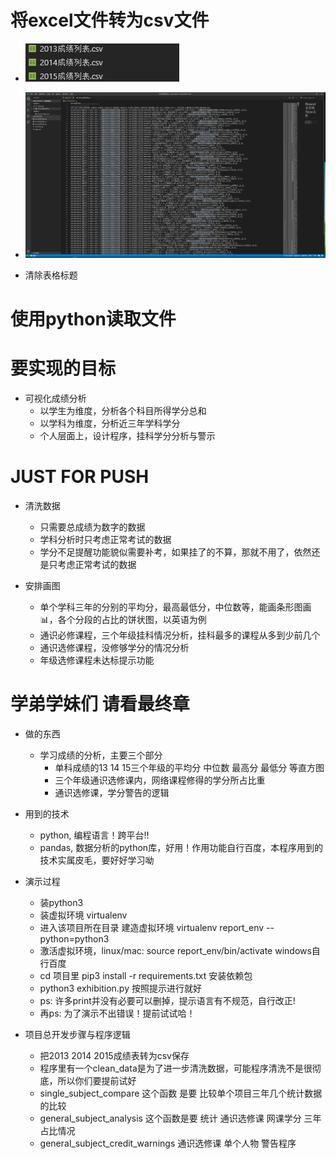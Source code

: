 # 将excel文件转为csv文件

* ![alt csv文件](./csv文件.png)


* ![alt csv内部](./csv内部文件.png)

* 清除表格标题

# 使用python读取文件


# 要实现的目标
- 可视化成绩分析
    - 以学生为维度，分析各个科目所得学分总和
    - 以学科为维度，分析近三年学科学分
    - 个人层面上，设计程序，挂科学分分析与警示


# JUST FOR PUSH

- 清洗数据
    - 只需要总成绩为数字的数据
    - 学科分析时只考虑正常考试的数据
    - 学分不足提醒功能貌似需要补考，如果挂了的不算，那就不用了，依然还是只考虑正常考试的数据

- 安排画图
    - 单个学科三年的分别的平均分，最高最低分，中位数等，能画条形图画📊，各个分段的占比的饼状图，以英语为例
    - 通识必修课程，三个年级挂科情况分析，挂科最多的课程从多到少前几个
    - 通识选修课程，没修够学分的情况分析
    - 年级选修课程未达标提示功能


# 学弟学妹们 请看最终章

- 做的东西
    - 学习成绩的分析，主要三个部分
        - 单科成绩的13 14 15三个年级的平均分 中位数 最高分 最低分 等直方图
        - 三个年级通识选修课内，网络课程修得的学分所占比重
        - 通识选修课，学分警告的逻辑

- 用到的技术
    - python, 编程语言！跨平台!!
    - pandas, 数据分析的python库，好用！作用功能自行百度，本程序用到的技术实属皮毛，要好好学习呦

- 演示过程
    - 装python3
    - 装虚拟环境 virtualenv
    - 进入该项目所在目录 建造虚拟环境 virtualenv report_env --python=python3
    - 激活虚拟环境，linux/mac: source report_env/bin/activate    windows自行百度
    - cd 项目里 pip3 install -r requirements.txt 安装依赖包
    - python3 exhibition.py 按照提示进行就好
    - ps: 许多print并没有必要可以删掉，提示语言有不规范，自行改正!
    - 再ps: 为了演示不出错误！提前试试哈！

- 项目总开发步骤与程序逻辑
    - 把2013 2014 2015成绩表转为csv保存
    - 程序里有一个clean_data是为了进一步清洗数据，可能程序清洗不是很彻底，所以你们要提前试好
    - single_subject_compare 这个函数 是要 比较单个项目三年几个统计数据的比较
    - general_subject_analysis 这个函数是要 统计 通识选修课 网课学分 三年 占比情况
    - general_subject_credit_warnings 通识选修课 单个人物 警告程序
